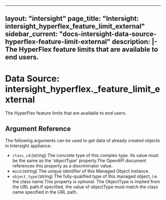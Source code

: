 
---
layout: "intersight"
page_title: "Intersight: intersight_hyperflex_feature_limit_external"
sidebar_current: "docs-intersight-data-source-hyperflex-feature-limit-external"
description: |-
The HyperFlex feature limits that are available to end users.
---

# Data Source: intersight_hyperflex._feature_limit_external
The HyperFlex feature limits that are available to end users.
## Argument Reference
The following arguments can be used to get data of already created objects in Intersight appliance:
* `class_id`:(string) The concrete type of this complex type. Its value must be the same as the 'objectType' property.The OpenAPI document references this property as a discriminator value. 
* `moid`:(string) The unique identifier of this Managed Object instance. 
* `object_type`:(string) The fully-qualified type of this managed object, i.e. the class name.This property is optional. The ObjectType is implied from the URL path.If specified, the value of objectType must match the class name specified in the URL path. 
